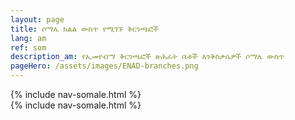 ```yaml
---
layout: page
title: ሶማሌ ክልል ውስጥ የሚገኙ ቅርንጫፎች
lang: am
ref: som
description_am: የኢመየብማ ቅርንጫፎች ጽሕፈት ቤቶች እንቅስቃሴዎች ሶማሌ ውስጥ
pageHero: /assets/images/ENAD-branches.png
---
```

<aside class="post-aside">
	 {% include nav-somale.html %}
</aside>
<div class="post-content">
	{% include nav-somale.html %}
</div>

